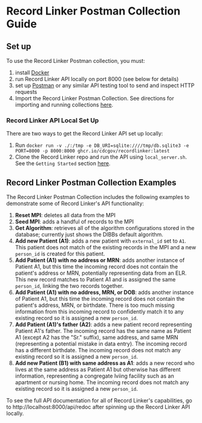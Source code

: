 # Record Linker Postman Collection Guide

## Set up
To use the Record Linker Postman collection, you must:
1. install [Docker](https://docs.docker.com/get-docker/)
2. run Record Linker API locally on port 8000 (see below for details)
3. set up [Postman](https://www.postman.com/downloads/) or any similar API testing tool to send and inspect HTTP requests
4. Import the Record Linker Postman Collection. See directions for importing and running collections [here](https://learning.postman.com/docs/collections/running-collections/working-with-data-files/).

### Record Linker API Local Set Up
There are two ways to get the Record Linker API set up locally:
1. Run `docker run -v ./:/tmp -e DB_URI=sqlite:////tmp/db.sqlite3 -e PORT=8000 -p 8000:8000 ghcr.io/cdcgov/recordlinker:latest`
2. Clone the Record Linker repo and run the API using `local_server.sh`. See the `Getting Started` section [here](https://github.com/CDCgov/RecordLinker?tab=readme-ov-file#getting-started).


## Record Linker Postman Collection Examples
The Record Linker Postman Collection includes the following examples to demonstrate some of Record Linker's API functionality: 

1. **Reset MPI**: deletes all data from the MPI 
2. **Seed MPI**: adds a handful of records to the MPI
3. **Get Algorithm**: retrieves all of the algorithm configurations stored in the database; currently just shows the DIBBs default algorithm. 
4. **Add new Patient (A1)**: adds a new patient with `external_id` set to `A1`. This patient does not match of the existing records in the MPI and a new `person_id` is created for this patient.
5. **Add Patient (A1) with no address or MRN**: adds another instance of Patient A1, but this time the incoming record does not contain the patient's address or MRN, potentially representing data from an ELR. This new record matches to Patient A1 and is assigned the same `person_id`, linking the two records together.
6. **Add Patient (A1) with no address, MRN, or DOB**: adds another instance of Patient A1, but this time the incoming record does not contain the patient's address, MRN, or birthdate. There is too much missing information from this incoming record to confidently match it to any existing record so it is assigned a new `person_id`. 
7. **Add Patient (A1)'s father (A2)**: adds a new patient record representing Patient A1's father. The incoming record has the same name as Patient A1 (except A2 has the "Sr." suffix), same address, and same MRN (representing a potential mistake in data entry). The incoming record has a different birthdate. The incoming record does not match any existing record so it is assigned a new `person_id`. 
8. **Add new Patient (B1) with same address as A1**: adds a new record who lives at the same address as Patient A1 but otherwise has different information, representing a congregate lviing facility such as an apartment or nursing home. The incoming record does not match any existing record so it is assigned a new `person_id`. 


To see the full API documentation for all of Record Linker's capabilities, go to http://localhost:8000/api/redoc after spinning up the Record Linker API locally. 

